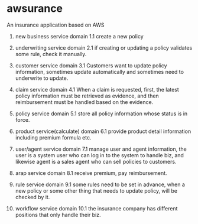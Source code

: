 # awsurance
An insurance application based on AWS

1. new business service domain
1.1 create a new policy
   
2. underwriting service domain
2.1 if creating or updating a policy validates some rule, check it manually.
   
3. customer service domain
3.1 Customers want to update policy information, sometimes update automatically and sometimes need to underwrite to update.
   
4. claim service domain
4.1 When a claim is requested, first, the latest policy information must be retrieved as evidence, and then reimbursement must be handled based on the evidence.
 
5. policy service domain
5.1 store all policy information whose status is in force.
   
6. product service(calculate) domain
6.1 provide product detail information including premium formula etc.
   
7. user/agent service domain
7.1 manage user and agent information, the user is a system user who can log in to the system to handle biz, and likewise agent is a sales agent who can sell policies to customers.

8. arap service domain
8.1 receive premium, pay reimbursement.
   
9. rule service domain
9.1 some rules need to be set in advance, when a new policy or some other thing that needs to update policy, will be checked by it.
   
10. workflow service domain
10.1 the insurance company has different positions that only handle their biz.

